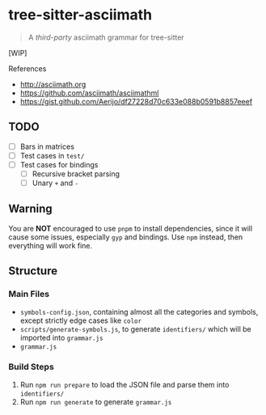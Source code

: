 # tree-sitter-asciimath

> A *third-party* asciimath grammar for tree-sitter

[WIP]

References

- http://asciimath.org
- https://github.com/asciimath/asciimathml
- https://gist.github.com/Aerijo/df27228d70c633e088b0591b8857eeef

## TODO

- [ ] Bars in matrices
- [ ] Test cases in `test/`
- [ ] Test cases for bindings
    - [ ] Recursive bracket parsing
    - [ ] Unary `+` and `-`

## Warning

You are **NOT** encouraged to use `pnpm` to install dependencies, since it will cause some issues, especially `gyp` and bindings. Use `npm` instead, then everything will work fine.

## Structure

### Main Files

- `symbols-config.json`, containing almost all the categories and symbols, except strictly edge cases like `color`
- `scripts/generate-symbols.js`, to generate `identifiers/` which will be imported into `grammar.js`
- `grammar.js`

### Build Steps

1. Run `npm run prepare` to load the JSON file and parse them into `identifiers/`
2. Run `npm run generate` to generate `grammar.js`


